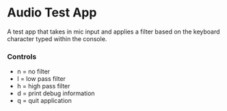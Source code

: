 # Audio Test App

A test app that takes in mic input and applies a filter based on the keyboard character typed within the console.

### Controls

- n = no filter
- l = low pass filter
- h = high pass filter
- d = print debug information
- q = quit application
